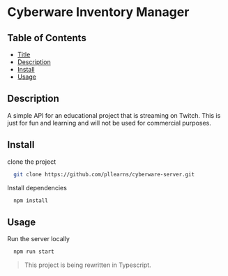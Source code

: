 # Cyberware Inventory Manager


## Table of Contents

-   [Title](#fd-react-shop)
-   [Description](#description)
-   [Install](#install)
-   [Usage](#usage)

## Description

A simple API for an educational project that is streaming on Twitch. This is just for fun and learning and will not be used for commercial purposes. 

## Install

clone the project

```zsh
  git clone https://github.com/pllearns/cyberware-server.git
```

Install dependencies

```zsh
  npm install
```

## Usage

Run the server locally

```zsh
  npm run start
```

> This project is being rewritten in Typescript.